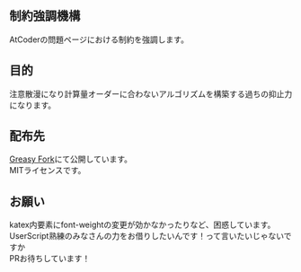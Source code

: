 ## 制約強調機構
AtCoderの問題ページにおける制約を強調します。

## 目的
注意散漫になり計算量オーダーに合わないアルゴリズムを構築する過ちの抑止力になります。

## 配布先
[Greasy Fork](https://greasyfork.org/en/scripts/541785-constraints-emphasizer)にて公開しています。<br>
MITライセンスです。

## お願い
katex内要素にfont-weightの変更が効かなかったりなど、困惑しています。<br>
UserScript熟練のみなさんの力をお借りしたいんです！って言いたいじゃないですか<br>
PRお待ちしています！